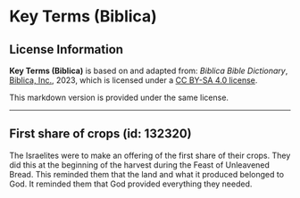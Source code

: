 # Key Terms (Biblica)

## License Information

**Key Terms (Biblica)** is based on and adapted from: _Biblica Bible Dictionary_, [Biblica, Inc.](https://www.biblica.com/), 2023, which is licensed under a [CC BY-SA 4.0 license](https://creativecommons.org/licenses/by-sa/4.0/legalcode.en).

This markdown version is provided under the same license.



--------------------------------

## First share of crops (id: 132320)

The Israelites were to make an offering of the first share of their crops. They did this at the beginning of the harvest during the Feast of Unleavened Bread. This reminded them that the land and what it produced belonged to God. It reminded them that God provided everything they needed.


